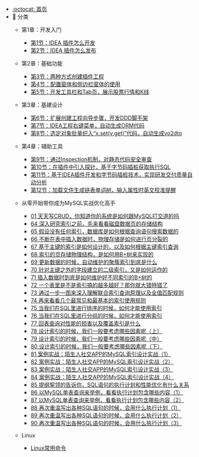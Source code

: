 - [:octocat: 首页](/README)
- :memo: 分类
   - 第1章：开发入门
   
       - [第1节：IDEA 插件怎么开发](/md/idea-plugin/2021-08-27-技术调研IDEA插件怎么开发.md)
       - [第2节：IDEA 插件怎么发布](/md/idea-plugin/2021-08-29-技术实践IDEA插件怎么发布.md)
   
   - 第2章：基础功能
   
       - [第3节：两种方式创建插件工程](/md/idea-plugin/2021-10-18-第一节：两种方式创建插件工程.md)
       - [第4节：配置窗体和侧边栏窗体的使用](/md/idea-plugin/2021-11-03-第二节：配置窗体和侧边栏窗体的使用.md)
       - [第5节：开发工具栏和Tab页，展示股票行情和K线](/md/idea-plugin/2021-11-18-第三节：开发工具栏和Tab页展示股票行情和K线.md)
   
   - 第3章：基建设计
   
       - [第6节：扩展创建工程向导步骤，开发DDD脚手架](/md/idea-plugin/2021-11-24-第四节：扩展创建工程向导步骤开发DDD脚手架.md)
       - [第7节：IDEA工程右键菜单，自动生成ORM代码](/md/idea-plugin/2021-12-08-第五节：IDEA工程右键菜单自动生成ORM代码.md)
       - [第8节：选定对象批量织入“x.set(y.get)”代码，自动生成vo2dto](/md/idea-plugin/2021-12-14-第六节：以织入代码的方式自动处理vo2dto.md)
   
   - 第4章：辅助工具
       
       - [第9节：通过Inspection机制，对静态代码安全审查](/md/idea-plugin/2021-12-22-第7节：通过Inspection机制为静态代码安全审查.md)
       - [第10节：在插件中引入探针，基于字节码插桩获取执行SQL](/md/idea-plugin/2022-01-17-第8节：在插件中引入探针基于字节码插桩获取执行SQL.md)
       - [第11节：基于IDEA插件开发和字节码插桩技术，实现研发交付质量自动分析](/md/idea-plugin/2022-01-22-第9节：加载文件生成链表单词树输入属性时英文校准提醒.md)
       - [第12节：加载文件生成链表单词树，输入属性时英文校准提醒](/md/idea-plugin/2022-01-23-第10节：基于字节码插桩采集数据实现代码交付质量自动分析.md)

   - 从零开始带你成为MySQL实战优化高手
   
       - [01 天天写CRUD，你知道你的系统是如何跟MySQL打交道的吗](/md/mysql/01.md)
       - [64 深入研究索引之前，先来看看磁盘数据页的存储结构](/md/mysql/从零开始带你成为MySQL实战优化高手/64-108/64.md)
       - [65 假设没有任何索引，数据库是如何根据查询语句搜索数据的](/md/mysql/从零开始带你成为MySQL实战优化高手/64-108/65.md)
       - [66 不断在表中插入数据时，物理存储是如何进行页分裂的](/md/mysql/从零开始带你成为MySQL实战优化高手/64-108/66.md)
       - [67 基于主键的索引是如何设计的，以及如何根据主键索引查询](/md/mysql/从零开始带你成为MySQL实战优化高手/64-108/67.md)
       - [68 索引的页存储物理结构，是如何用B+树来实现的](/md/mysql/从零开始带你成为MySQL实战优化高手/64-108/68.md)
       - [69 更新数据的时候，自动维护的聚簇索引到底是什么](/md/mysql/从零开始带你成为MySQL实战优化高手/64-108/69.md)
       - [70 针对主键之外的字段建立的二级索引，又是如何运作的](/md/mysql/从零开始带你成为MySQL实战优化高手/64-108/70.md)
       - [71 插入数据时到底是如何维护好不同索引的B+树的](/md/mysql/从零开始带你成为MySQL实战优化高手/64-108/71.md)
       - [72 一个表里是不是索引搞的越多越好？那你就大错特错了](/md/mysql/从零开始带你成为MySQL实战优化高手/64-108/72.md)
       - [73 通过一步一图来深入理解联合索引查询原理以及全值匹配规则](/md/mysql/从零开始带你成为MySQL实战优化高手/64-108/73.md)
       - [74 再来看看几个最常见和最基本的索引使用规则](/md/mysql/从零开始带你成为MySQL实战优化高手/64-108/74.md)
       - [75 当我们在SQL里进行排序的时候，如何才能使用索引](/md/mysql/从零开始带你成为MySQL实战优化高手/64-108/75.md)
       - [76 当我们在SQL里进行分组的时候，如何才能使用索引](/md/mysql/从零开始带你成为MySQL实战优化高手/64-108/76.md)
       - [77 回表查询对性能的损害以及覆盖索引是什么](/md/mysql/从零开始带你成为MySQL实战优化高手/64-108/77.md)
       - [78 设计索引的时候，我们一般要考虑哪些因素呢（上）](/md/mysql/从零开始带你成为MySQL实战优化高手/64-108/78.md)
       - [79 设计索引的时候，我们一般要考虑哪些因素呢（中）](/md/mysql/从零开始带你成为MySQL实战优化高手/64-108/79.md)
       - [80 设计索引的时候，我们一般要考虑哪些因素呢（下）](/md/mysql/从零开始带你成为MySQL实战优化高手/64-108/80.md)
       - [81 案例实战：陌生人社交APP的MySQL索引设计实战（1）](/md/mysql/从零开始带你成为MySQL实战优化高手/64-108/81.md)
       - [82 案例实战：陌生人社交APP的MySQL索引设计实战（2）](/md/mysql/从零开始带你成为MySQL实战优化高手/64-108/82.md)
       - [83 案例实战：陌生人社交APP的MySQL索引设计实战（3）](/md/mysql/从零开始带你成为MySQL实战优化高手/64-108/83.md)
       - [84 案例实战：陌生人社交APP的MySQL索引设计实战（4）](/md/mysql/从零开始带你成为MySQL实战优化高手/64-108/84.md)
       - [85 提纲挈领的告诉你，SQL语句的执行计划和性能优化有什么关系](/md/mysql/从零开始带你成为MySQL实战优化高手/64-108/85.md)
       - [86 以MySQL单表查询来举例，看看执行计划包含哪些内容（1）](/md/mysql/从零开始带你成为MySQL实战优化高手/64-108/86.md)
       - [87 以MySQL单表查询来举例，看看执行计划包含哪些内容（2）](/md/mysql/从零开始带你成为MySQL实战优化高手/64-108/87.md)
       - [88 再次重温写出各种SQL语句的时候，会用什么执行计划（1）](/md/mysql/从零开始带你成为MySQL实战优化高手/64-108/88.md)
       - [89 再次重温写出各种SQL语句的时候，会用什么执行计划（2）](/md/mysql/从零开始带你成为MySQL实战优化高手/64-108/89.md)
       - [90 再次重温写出各种SQL语句的时候，会用什么执行计划（3）](/md/mysql/从零开始带你成为MySQL实战优化高手/64-108/90.md)


   - Linux

       - [Linux常用命令](/md/idea-plugin/2021-12-22-第7节：通过Inspection机制为静态代码安全审查.md)
  
